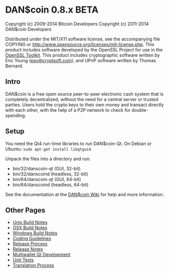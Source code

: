 DAN$coin 0.8.x BETA
====================

Copyright (c) 2009-2014 Bitcoin Developers
Copyright (c) 2011-2014 DAN$coin Developers

Distributed under the MIT/X11 software license, see the accompanying
file COPYING or http://www.opensource.org/licenses/mit-license.php.
This product includes software developed by the OpenSSL Project for use in the [OpenSSL Toolkit](http://www.openssl.org/). This product includes
cryptographic software written by Eric Young ([eay@cryptsoft.com](mailto:eay@cryptsoft.com)), and UPnP software written by Thomas Bernard.


Intro
---------------------
DAN$coin is a free open source peer-to-peer electronic cash system that is
completely decentralized, without the need for a central server or trusted
parties.  Users hold the crypto keys to their own money and transact directly
with each other, with the help of a P2P network to check for double-spending.


Setup
---------------------
You need the Qt4 run-time libraries to run DAN$coin-Qt. On Debian or Ubuntu:
	`sudo apt-get install libqtgui4`

Unpack the files into a directory and run:

- bin/32/danscoin-qt (GUI, 32-bit)
- bin/32/danscoind (headless, 32-bit)
- bin/64/danscoin-qt (GUI, 64-bit)
- bin/64/danscoind (headless, 64-bit)

See the documentation at the [DAN$coin Wiki](http://danscoin.info)
for help and more information.


Other Pages
---------------------
- [Unix Build Notes](build-unix.md)
- [OSX Build Notes](build-osx.md)
- [Windows Build Notes](build-msw.md)
- [Coding Guidelines](coding.md)
- [Release Process](release-process.md)
- [Release Notes](release-notes.md)
- [Multiwallet Qt Development](multiwallet-qt.md)
- [Unit Tests](unit-tests.md)
- [Translation Process](translation_process.md)
